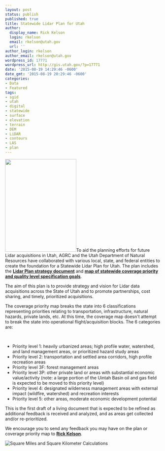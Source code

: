 ```yaml
---
layout: post
status: publish
published: true
title: Statewide Lidar Plan for Utah
author:
  display_name: Rick Kelson
  login: rkelson
  email: rkelson@utah.gov
  url: ''
author_login: rkelson
author_email: rkelson@utah.gov
wordpress_id: 17771
wordpress_url: http://gis.utah.gov/?p=17771
date: '2015-08-19 14:29:46 -0600'
date_gmt: '2015-08-19 20:29:46 -0600'
categories:
- Data
- Featured
tags:
- sgid
- utah
- digital
- statewide
- surface
- elevation
- terrain
- DEM
- LiDAR
- contours
- LAS
- plan
---
```

<p><a href="{{ "/downloads/LidarPlan.png" | prepend: site.baseurl }}" target="_blank"><img src="{{ "/images/LidarPlan-231x300.png" | prepend: site.baseurl }}" alt="" title="LidarPlan" width="231" height="300" class="inline-text-left" /></a>To aid the planning efforts for future Lidar acquisitions in Utah, AGRC and the Utah Department of Natural Resources have collaborated with various local, state, and federal entities to create the foundation for a Statewide Lidar Plan for Utah. The plan includes the <a href="https://docs.google.com/a/utah.gov/document/d/1Z7QPeg9whuOnZP_Y_jOnkZrJsj6hVpqrp3vSkUJhEac/edit?usp=sharing"><strong>Lidar Plan strategy document</a></strong> and <strong><a href="{{ "/downloads/LidarPlan.png" | prepend: site.baseurl }}" target="_blank">map of statewide coverage priority and quality level specification goals</strong></a>. </p>

<p>The aim of this plan is to provide strategy and vision for Lidar data acquisitions across the State of Utah and to promote partnerships, cost sharing, and timely, prioritized acquisitions.</p>

<p>The coverage priority map breaks the state into 6 classifications representing priorities relating to transportation, infrastructure, natural hazards, private lands, etc. At this time, the coverage map doesn't attempt to break the state into operational flight/acquisition blocks. The 6 categories are:</p>
<br>
<ul>
<li>Priority level 1: heavily urbanized areas; high profile water, watershed, and land management areas, or prioritized hazard study areas</li>
<li>Priority level 2: transportation and settled area corridors, high profile recreation areas </li>
<li>Priority level 3F: forest management areas</li>
<li>Priority level 3P: other private land or areas with substantial economic value/activity (note: a large portion of the Uintah Basin oil and gas field is expected to be moved to this priority level)</li>
<li>Priority level 4: designated wilderness management areas with external impact (wildfire, watershed) and recreation interests</li>
<li>Priority level 5: other areas, moderate economic development potential</li>
</ul>
<p>This is the first draft of a living document that is expected to be refined as additional feedback is received and analyzed, and as areas get collected and/or re-prioritized.</p>
<p>We encourage you to send any feedback you may have on the plan or coverage priority map to <a href="mailto:rkelson@utah.gov"><strong>Rick Kelson</strong></a>. </p>
<p><img src="{{ "/images/LidarPlan_sqMiKm.png" | prepend: site.baseurl }}" alt="Square Miles and Square Kilometer Calculations" /></p>
